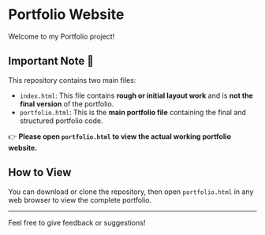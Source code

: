 # Portfolio Website

Welcome to my Portfolio project!

## Important Note 📌

This repository contains two main files:

- `index.html`: This file contains **rough or initial layout work** and is **not the final version** of the portfolio.
- `portfolio.html`: This is the **main portfolio file** containing the final and structured portfolio code.

👉 **Please open `portfolio.html` to view the actual working portfolio website.**

## How to View

You can download or clone the repository, then open `portfolio.html` in any web browser to view the complete portfolio.

---

Feel free to give feedback or suggestions!

